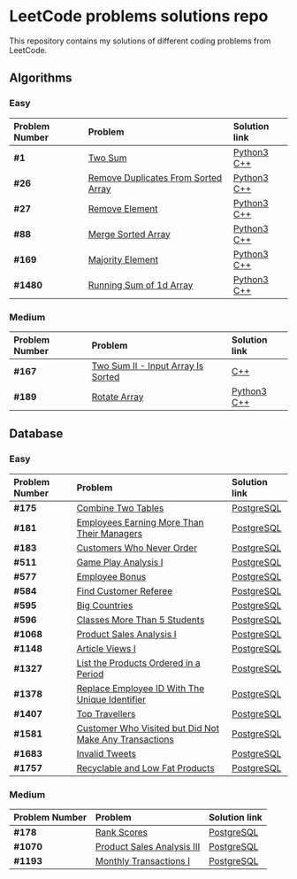 # LeetCode problems solutions repo

This repository contains my solutions of different coding problems from LeetCode.

## Algorithms

### Easy

| Problem Number | Problem | Solution link | 
| :---------------------- | :---------------------- | :---------------------- | 
| **#1** | [Two Sum](https://leetcode.com/problems/two-sum/) | [Python3](Algorithms/Easy/two_sum.py) <br> [C++](Algorithms/Easy/two_sum.cpp) |
| **#26** | [Remove Duplicates From Sorted Array](https://leetcode.com/problems/remove-duplicates-from-sorted-array/) | [Python3](Algorithms/Easy/remove_duplicates_sorted.py) <br> [C++](Algorithms/Easy/remove_duplicates_sorted.cpp) |
| **#27** | [Remove Element](https://leetcode.com/problems/remove-element/) | [Python3](Algorithms/Easy/remove_element.py) <br> [C++](Algorithms/Easy/remove_element.cpp) |
| **#88** | [Merge Sorted Array](https://leetcode.com/problems/merge-sorted-array/description/) | [Python3](Algorithms/Easy/merge_sorted.py) <br> [C++](Algorithms/Easy/merge_sorted.cpp) |
| **#169** | [Majority Element](https://leetcode.com/problems/majority-element/) | [Python3](Algorithms/Easy/majority_element.py) <br> [C++](Algorithms/Easy/majority_element.cpp) |
| **#1480** | [Running Sum of 1d Array](https://leetcode.com/problems/running-sum-of-1d-array/description/) | [Python3](Algorithms/Easy/running_sum_1d.py) <br> [C++](Algorithms/Easy/running_sum_1d.cpp) |

### Medium

| Problem Number | Problem | Solution link | 
| :---------------------- | :---------------------- | :---------------------- |
| **#167** | [Two Sum II - Input Array Is Sorted](https://leetcode.com/problems/two-sum-ii-input-array-is-sorted/description/) | [C++](Algorithms/Medium/two_sum_2.cpp) |
| **#189** | [Rotate Array](https://leetcode.com/problems/rotate-array/description/) | [Python3](Algorithms/Medium/rotate_array.py) <br> [C++](Algorithms/Medium/rotate_array.cpp) |


## Database

### Easy

| Problem Number | Problem | Solution link | 
| :---------------------- | :---------------------- | :---------------------- | 
| **#175** | [Combine Two Tables](https://leetcode.com/problems/combine-two-tables/) | [PostgreSQL](Database/Easy/combine_two_tables.sql) |
| **#181** | [Employees Earning More Than Their Managers](https://leetcode.com/problems/employees-earning-more-than-their-managers/) | [PostgreSQL](Database/Easy/employees_earning_more_than_managers.sql) |
| **#183** | [Customers Who Never Order](https://leetcode.com/problems/customers-who-never-order/) | [PostgreSQL](Database/Easy/customers_who_never_order.sql) |
| **#511** | [Game Play Analysis I](https://leetcode.com/problems/game-play-analysis-i/) | [PostgreSQL](Database/Easy/game_play_analysis_1.sql) |
| **#577** | [Employee Bonus](https://leetcode.com/problems/employee-bonus/) | [PostgreSQL](Database/Easy/employee_bonus.sql) |
| **#584** | [Find Customer Referee](https://leetcode.com/problems/find-customer-referee/) | [PostgreSQL](Database/Easy/find_customer_referee.sql) |
| **#595** | [Big Countries](https://leetcode.com/problems/big-countries/) | [PostgreSQL](Database/Easy/big_countries.sql) |
| **#596** | [Classes More Than 5 Students](https://leetcode.com/problems/classes-more-than-5-students/) | [PostgreSQL](Database/Easy/classes_more_than_five_students.sql) |
| **#1068** | [Product Sales Analysis I](https://leetcode.com/problems/product-sales-analysis-i/) | [PostgreSQL](Database/Easy/product_sales_analysis_1.sql) |
| **#1148** | [Article Views I](https://leetcode.com/problems/article-views-i/description/) | [PostgreSQL](Database/Easy/article_views_1.sql) |
| **#1327** | [List the Products Ordered in a Period](https://leetcode.com/problems/list-the-products-ordered-in-a-period/) | [PostgreSQL](Database/Easy/list_products_ordered_period.sql) |
| **#1378** | [Replace Employee ID With The Unique Identifier](https://leetcode.com/problems/replace-employee-id-with-the-unique-identifier/description/) | [PostgreSQL](Database/Easy/replace_employee_id.sql) |
| **#1407** | [Top Travellers](https://leetcode.com/problems/top-travellers/) | [PostgreSQL](Database/Easy/top_travellers.sql) |
| **#1581** | [Customer Who Visited but Did Not Make Any Transactions](https://leetcode.com/problems/customer-who-visited-but-did-not-make-any-transactions/) | [PostgreSQL](Database/Easy/customer_no_transactions.sql) |
| **#1683** | [Invalid Tweets](https://leetcode.com/problems/invalid-tweets/description/) | [PostgreSQL](Database/Easy/invalid_tweets.sql) |
| **#1757** | [Recyclable and Low Fat Products](https://leetcode.com/problems/recyclable-and-low-fat-products/description/) | [PostgreSQL](Database/Easy/rec_and_low.sql) |

### Medium

| Problem Number | Problem | Solution link | 
| :---------------------- | :---------------------- | :---------------------- | 
| **#178** | [Rank Scores](https://leetcode.com/problems/rank-scores/) | [PostgreSQL](Database/Medium/rank_scores.sql) |
| **#1070** | [Product Sales Analysis III](https://leetcode.com/problems/product-sales-analysis-iii/description/) | [PostgreSQL](Database/Medium/product_sales_analysis_3.sql) |
| **#1193** | [Monthly Transactions I](https://leetcode.com/problems/monthly-transactions-i/description/) | [PostgreSQL](Database/Medium/monthly_transactions_1.sql) |
